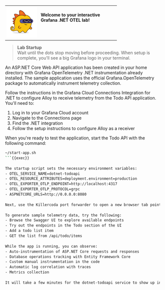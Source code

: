 <table style="border-collapse: collapse; margin-bottom: 8px;">
  <tr>
    <td style="padding: 4px;">
      <img src="./images/grot.png"
           alt="Grot the Grafana Dino"
           style="float: left; max-width: 100px; margin: 0 12px 4px 0;" />
      <span style="display: inline-block; height: 0px;"></span><br />
      <strong>Welcome to your interactive Grafana .NET OTEL lab!</strong>
    </td>
  </tr>
</table>

> **Lab Startup**  
> Wait until the dots stop moving before proceeding. When setup is complete, you'll see a big Grafana logo in your terminal.

An ASP.NET Core Web API application has been created in your home directory with Grafana OpenTelemetry .NET instrumentation already installed. The sample application uses the official Grafana.OpenTelemetry package to automatically instrument telemetry collection.

Follow the instructions in the Grafana Cloud Connections Integration for .NET to configure Alloy to receive telemetry from the Todo API application. You'll need to:

1. Log in to your Grafana Cloud account
2. Navigate to the Connections page
3. Find the .NET integration
4. Follow the setup instructions to configure Alloy as a receiver

When you're ready to test the application, start the Todo API with the following command:

```bash
~/start-app.sh
```{{exec}}

The startup script sets the necessary environment variables:
- OTEL_SERVICE_NAME=dotnet-todoapi
- OTEL_RESOURCE_ATTRIBUTES=deployment.environment=production
- OTEL_EXPORTER_OTLP_ENDPOINT=http://localhost:4317
- OTEL_EXPORTER_OTLP_PROTOCOL=grpc
- ASPNETCORE_URLS=http://0.0.0.0:8080

Next, use the Killercoda port forwarder to open a new browser tab pointed at 8080, the port that the Todo API runs on. You can interact with the API using the Swagger UI, which is available at the root URL.

To generate sample telemetry data, try the following:
- Browse the Swagger UI to explore available endpoints
- Try out the endpoints in the Todo section of the UI
- Add a todo list item
- GET the list from /api/todo/items

While the app is running, you can observe:
- Auto-instrumentation of ASP.NET Core requests and responses
- Database operations tracking with Entity Framework Core
- Custom manual instrumentation in the code
- Automatic log correlation with traces
- Metrics collection

It will take a few minutes for the dotnet-todoapi service to show up in Grafana Cloud App Observability. Your instrumented application will start sending traces, metrics, and logs to Grafana Cloud via Alloy for a complete observability solution.

